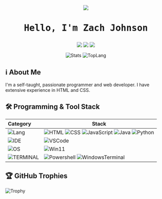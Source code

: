 <div align="center">
  
<!------- --Banner-- ------->
![](https://github.com/user-attachments/assets/7c258892-9b00-413f-af2c-ec7486151e20)
<h1><pre>Hello, I'm Zach Johnson</pre></h1>

<a href="https://www.youtube.com/@cardinalboy-fy3lu"><img src="https://img.shields.io/badge/YouTube-FF0000?style=for-the-badge&logo=youtube&logoColor=white"></a>
<a href="mailto:zachrjohnson08@gmail.com"><img src="https://img.shields.io/badge/Gmail-D14836?style=for-the-badge&logo=gmail&logoColor=white"></a>
<a href="https://discordapp.com/users/"><img src="https://img.shields.io/badge/Discord-5865F2?style=for-the-badge&logo=discord&logoColor=white"></a>

<!------- --GitHub Stats-- ------->
![Stats](https://github-readme-stats.vercel.app/api?username=ZRJohnson&show_icons=true&count_private=true&theme=dark)
![TopLang](https://github-readme-stats.vercel.app/api/top-langs/?username=ZRJohnson&langs_count=10&theme=dark)
</div>

<!------- --About Me-- ------->
## ℹ️ About Me
I'm a self-taught, passionate programmer and web developer. I have extensive experience in HTML and CSS.

## 🛠 Programming & Tool Stack

| Category                                                          | Stack                                                                                    |
| :-----------------------------------------------------------------|------------------------------------------------------------------------------------------|
| ![Lang](https://img.shields.io/badge/-LANGUAGES-black?style=flat) | ![HTML](https://img.shields.io/badge/-HTML5-E34F26?style=flat&logo=html5&logoColor=white) ![CSS](https://img.shields.io/badge/-CSS3-254bdd?style=flat&logo=css3) ![JavaScript](https://img.shields.io/badge/-JavaScript-C69D00?style=flat&logo=javascript&logoColor=white) ![Java](https://img.shields.io/badge/Java-%23ED8B00?style=flat&logo=openjdk&logoColor=white) ![Python](https://img.shields.io/badge/Python-3776AB?style=flat&logo=python&logoColor=ffdd54)|
| ![IDE](https://img.shields.io/badge/-IDE-black?style=flat)        |  ![VSCode](https://custom-icon-badges.demolab.com/badge/VSCode-0078d7.svg?&style=flat&logo=vsc&logoColor=white)|
| ![OS](https://img.shields.io/badge/-OS-black?style=flat)          |  ![Win11](https://custom-icon-badges.demolab.com/badge/Windows_11-0078D6?style=flat&logo=windows11&logoColor=white)
| ![TERMINAL](https://img.shields.io/badge/-TERMINAL-black?style=flat) | ![Powershell](https://img.shields.io/badge/Powershell-5391FE?style=flat&logo=powershell&logoColor=white) ![WindowsTerminal](https://img.shields.io/badge/Windows%20Terminal-4D4D4D?style=flat&logo=windows%20terminal&logoColor=white)

## 🏆 GitHub Trophies

![Trophy](https://github-profile-trophy.vercel.app/?username=ZRJohnson&theme=darkhub&no-bg=true&no-frame=true&margin-w=4)
